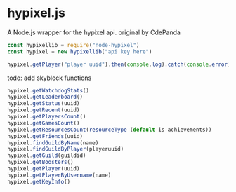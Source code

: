# hypixel.js
 A Node.js wrapper for the hypixel api. original by CdePanda

```javascript
const hypixellib = require("node-hypixel")
const hypixel = new hypixellib("api key here")

hypixel.getPlayer("player uuid").then(console.log).catch(console.error)
```

todo: add skyblock functions

```javascript
hypixel.getWatchdogStats()
hypixel.getLeaderboard()
hypixel.getStatus(uuid)
hypixel.getRecent(uuid)
hypixel.getPlayersCount()
hypixel.getGamesCount()
hypixel.getResourcesCount(resourceType (default is achievements))
hypixel.getFriends(uuid)
hypixel.findGuildByName(name)
hypixel.findGuildByPlayer(playeruuid)
hypixel.getGuild(guildid)
hypixel.getBoosters()
hypixel.getPlayer(uuid)
hypixel.getPlayerByUsername(name)
hypixel.getKeyInfo()
```
